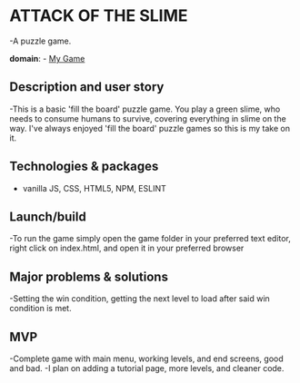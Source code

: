 # ATTACK OF THE SLIME
-A puzzle game.

**domain**: - [My Game](https://jlendle11.github.io/attack-of-the-slime/ "ATTACK OF THE SLIME")

## Description and user story
-This is a basic 'fill the board' puzzle game. You play a green slime, who needs to consume humans to survive, covering everything in slime on the way. I've always enjoyed 'fill the board' puzzle games so this is my take on it.

## Technologies & packages
- vanilla JS, CSS, HTML5, NPM, ESLINT

## Launch/build
-To run the game simply open the game folder in your preferred text editor, right click on index.html, and open it in your preferred browser

## Major problems & solutions
-Setting the win condition, getting the next level to load after said win condition is met.


## MVP
-Complete game with main menu, working levels, and end screens, good and bad. 
-I plan on adding a tutorial page, more levels, and cleaner code.